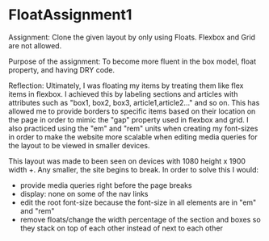 # FloatAssignment1

Assignment: Clone the given layout by only using Floats. Flexbox and Grid are not allowed.

Purpose of the assignment: To become more fluent in the box model, float property, and having DRY code. 

Reflection: Ultimately, I was floating my items by treating them like flex items in flexbox. I achieved this by labeling sections and articles with attributes such as "box1, box2, box3, article1,article2..." and so on. This has allowed me to provide borders to specific items based on their location on the page in order to mimic the "gap" property used in flexbox and grid. I also practiced using the "em" and "rem" units when creating my font-sizes in order to make the website more scalable when editing media queries for the layout to be viewed in smaller devices. 

This layout was made to been seen on devices with 1080 height x 1900 width +. Any smaller, the site begins to break. In order to solve this I would:
- provide media queries right before the page breaks 
- display: none on some of the nav links
- edit the root font-size because the font-size in all elements are in "em" and "rem"
- remove floats/change the width percentage of the section and boxes so they stack on top of each other instead of next to each other

